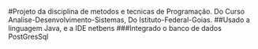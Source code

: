 #Projeto da disciplina de metodos e tecnicas de Programação.
Do Curso Analise-Desenvolvimento-Sistemas, Do Istituto-Federal-Goias.
##Usado a linguagem Java, e a IDE netbens
###Integrado o banco de dados PostGresSql


